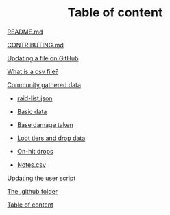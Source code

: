 <div align="center">

# Table of content

</div>

[README.md](/README.md)

[CONTRIBUTING.md](/CONTRIBUTING.md)

[Updating a file on GitHub](updating-a-file.md)

[What is a csv file?](what-is-a-csv-file.md)

[Community gathered data](community-gathered-data-folder.md)

* [raid-list.json](raid-list-json.md)

* [Basic data](basic-data-folder.md)

* [Base damage taken](base-damage-taken-folder.md)

* [Loot tiers and drop data](loot-tiers-folder.md)

* [On-hit drops](on-hit-drops-folder.md)

* [Notes.csv](notes-csv.md)

[Updating the user script](updating-user-script.md)

[The .github folder](github-folder.md)

[Table of content](table-of-content.md)







